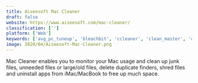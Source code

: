 ```yaml
---
title: Aiseesoft Mac Cleaner
draft: false 
website: https://www.aiseesoft.com/mac-cleaner/
classification: ['']
platform: ['Web']
keywords: ['avg_pc_tuneup', 'bleachbit', 'ccleaner', 'clean_master', 'cleanmymac_x', 'fslint', 'glary_utilities', 'iceclean', 'maccleanse', 'mackeeper', 'macreviver', 'perfectspeed_pc_optimizer', 'ramrush', 'remo_more', 'stellar_speedup_mac', 'system_ninja', 'winutilities', 'wise_care_365', 'wise_disk_cleaner']
image: 2020/04/Aiseesoft-Mac-Cleaner.png
---
```

Mac Cleaner enables you to monitor your Mac usage and clean up junk files, unneeded files or large/old files, delete duplicate finders, shred files and uninstall apps from iMac/MacBook to free up much space.